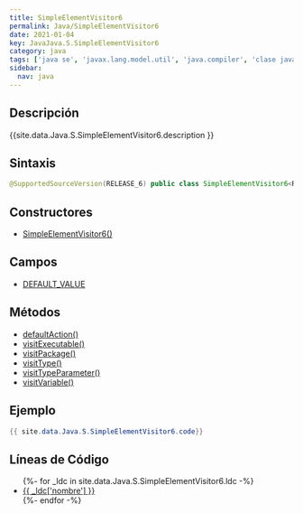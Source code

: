 ```yaml
---
title: SimpleElementVisitor6
permalink: Java/SimpleElementVisitor6
date: 2021-01-04
key: JavaJava.S.SimpleElementVisitor6
category: java
tags: ['java se', 'javax.lang.model.util', 'java.compiler', 'clase java', 'Java 1.6']
sidebar: 
  nav: java
---
```


## Descripción
{{site.data.Java.S.SimpleElementVisitor6.description }}

## Sintaxis
~~~java
@SupportedSourceVersion(RELEASE_6) public class SimpleElementVisitor6<R,P> extends AbstractElementVisitor6<R,P>
~~~

## Constructores
* [SimpleElementVisitor6()](/Java/SimpleElementVisitor6/SimpleElementVisitor6/)

## Campos
* [DEFAULT_VALUE](/Java/SimpleElementVisitor6/DEFAULT_VALUE)

## Métodos
* [defaultAction()](/Java/SimpleElementVisitor6/defaultAction)
* [visitExecutable()](/Java/SimpleElementVisitor6/visitExecutable)
* [visitPackage()](/Java/SimpleElementVisitor6/visitPackage)
* [visitType()](/Java/SimpleElementVisitor6/visitType)
* [visitTypeParameter()](/Java/SimpleElementVisitor6/visitTypeParameter)
* [visitVariable()](/Java/SimpleElementVisitor6/visitVariable)

## Ejemplo
~~~java
{{ site.data.Java.S.SimpleElementVisitor6.code}}
~~~

## Líneas de Código
<ul>
{%- for _ldc in site.data.Java.S.SimpleElementVisitor6.ldc -%}
   <li>
       <a href="{{_ldc['url'] }}">{{ _ldc['nombre'] }}</a>
   </li>
{%- endfor -%}
</ul>
